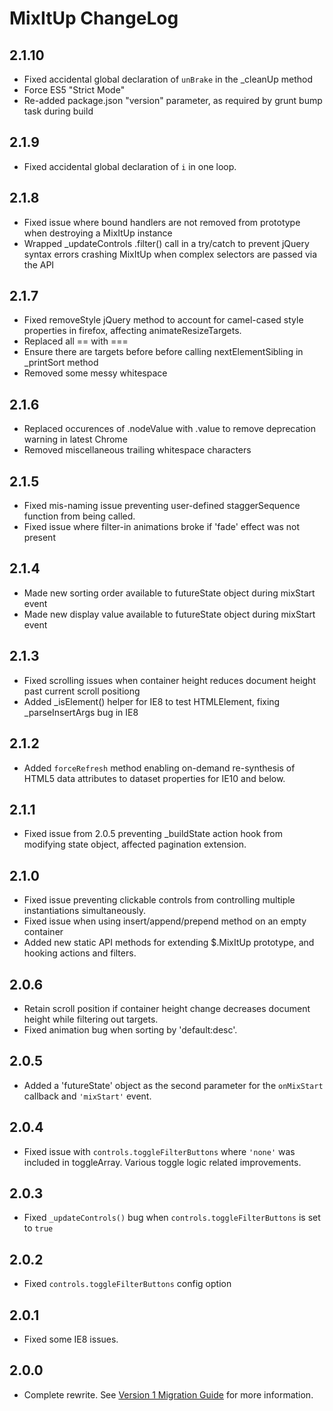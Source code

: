 MixItUp ChangeLog
=================

## 2.1.10
- Fixed accidental global declaration of `unBrake` in the _cleanUp method
- Force ES5 "Strict Mode"
- Re-added package.json "version" parameter, as required by grunt bump task during build

## 2.1.9
- Fixed accidental global declaration of `i` in one loop.

## 2.1.8
- Fixed issue where bound handlers are not removed from prototype when destroying a MixItUp instance
- Wrapped _updateControls .filter() call in a try/catch to prevent jQuery syntax errors crashing MixItUp when complex selectors are passed via the API

## 2.1.7
- Fixed removeStyle jQuery method to account for camel-cased style properties in firefox, affecting animateResizeTargets.
- Replaced all == with ===
- Ensure there are targets before before calling nextElementSibling in _printSort method
- Removed some messy whitespace

## 2.1.6
- Replaced occurences of .nodeValue with .value to remove deprecation warning in latest Chrome
- Removed miscellaneous trailing whitespace characters

## 2.1.5
- Fixed mis-naming issue preventing user-defined staggerSequence function from being called.
- Fixed issue where filter-in animations broke if 'fade' effect was not present

## 2.1.4
- Made new sorting order available to futureState object during mixStart event
- Made new display value available to futureState object during mixStart event

## 2.1.3
- Fixed scrolling issues when container height reduces document height past current scroll positiong
- Added _isElement() helper for IE8 to test HTMLElement, fixing _parseInsertArgs bug in IE8

## 2.1.2
- Added `forceRefresh` method enabling on-demand re-synthesis of HTML5 data attributes to dataset properties for IE10 and below.

## 2.1.1
- Fixed issue from 2.0.5 preventing _buildState action hook from modifying state object, affected pagination extension.

## 2.1.0
- Fixed issue preventing clickable controls from controlling multiple instantiations simultaneously.
- Fixed issue when using insert/append/prepend method on an empty container
- Added new static API methods for extending $.MixItUp prototype, and hooking actions and filters.

## 2.0.6
- Retain scroll position if container height change decreases document height while filtering out targets. 
- Fixed animation bug when sorting by 'default:desc'.

## 2.0.5
- Added a 'futureState' object as the second parameter for the `onMixStart` callback and `'mixStart'` event.

## 2.0.4
- Fixed issue with `controls.toggleFilterButtons` where `'none'` was included in toggleArray. Various toggle logic related improvements.

## 2.0.3
- Fixed `_updateControls()` bug when `controls.toggleFilterButtons` is set to `true`

## 2.0.2
- Fixed `controls.toggleFilterButtons` config option

## 2.0.1
- Fixed some IE8 issues.

## 2.0.0
- Complete rewrite. See [Version 1 Migration Guide](docs/version-1-migration.md) for more information.





